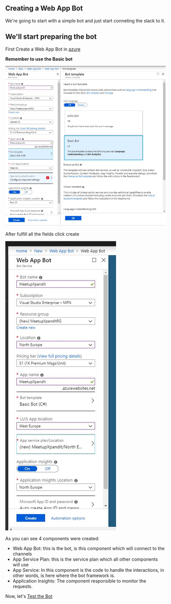 ## Creating a Web App Bot

We're going to start with a simple bot and just start conneting the slack to it.


## We'll start preparing the bot

First Create a Web App Bot in [azure](https://portal.azure.com/)

**Remember to use the Basic bot**

![create bot](screens/WebAppBot/1.JPG)


After fulfill all the fields click create


![create bot](screens/WebAppBot/2.JPG)

As you can see 4 components were created:
   - Web App Bot: this is the bot, is this component which will connect to the channels
   - App Service Plan: this is the service plan which all other components will use
   - App Service: In this component is the code to handle the interactions, in other words, is here where the bot framework is.
   - Application Insights: The component responsible to monitor the requests.


Now, let's [Test the Bot](https://github.com/xpandit/meetup_bot_channel_framework/blob/master/TestWebAppBot.md)


